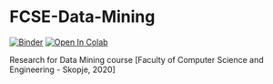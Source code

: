 # FCSE-Data-Mining
[![Binder](https://mybinder.org/badge_logo.svg)](https://mybinder.org/v2/gh/zelenkastiot/FCSE-Data-Mining/master?urlpath=lab/tree/Notebook/DataMining.ipynb)
[![Open In Colab](https://colab.research.google.com/assets/colab-badge.svg)](https://colab.research.google.com/drive/1nentTqUAL32LIOe2nJ8y5Zuif-Ge4bsM?usp=sharing)

Research for Data Mining course [Faculty of Computer Science and Engineering - Skopje, 2020]
